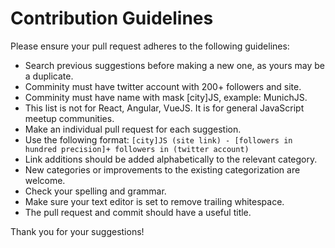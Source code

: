 # Contribution Guidelines


Please ensure your pull request adheres to the following guidelines:

- Search previous suggestions before making a new one, as yours may be a duplicate.
- Comminity must have twitter account with 200+ followers and site.
- Comminity must have name with mask [city]JS, example: MunichJS.
- This list is not for React, Angular, VueJS. It is for general JavaScript meetup communities.
- Make an individual pull request for each suggestion.
- Use the following format: `[city]JS (site link) - [followers in hundred precision]+ followers in (twitter account)`
- Link additions should be added alphabetically to the relevant category.
- New categories or improvements to the existing categorization are welcome.
- Check your spelling and grammar.
- Make sure your text editor is set to remove trailing whitespace.
- The pull request and commit should have a useful title.

Thank you for your suggestions!
